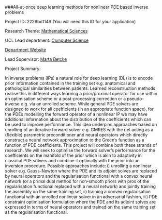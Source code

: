 ###All-at-once deep learning methods for nonlinear PDE based inverse problems

Project ID: 2228bd1149
(You will need this ID for your application)

Research Theme: [Mathematical Sciences](../themes/mathematical-sciences.md)

UCL Lead department: [Computer Science](../departments/computer-science.md)

[Department Website](https://www.ucl.ac.uk/computer-science)

Lead Supervisor: [Marta Betcke](https://iris.ucl.ac.uk/iris/browse/profile?upi=MMBET00)

Project Summary:

In inverse problems (IPs) a natural role for deep learning (DL) is to encode prior information contained in the training set e.g. anatomical and pathological similarities between patients. Learned reconstruction methods realise this in different ways learning a prior/proximal operator for use within an optimisation scheme or a post-processing correction or a pseudo-inverse e.g. via an unrolled scheme.
 While general PDE solvers are designed to work for all coefficients (in an appropriate function space), for the PDEs modelling the forward operator of a nonlinear IP we may have additional information about the distribution of the coefficients which can be used to improve performance. This idea underpins approaches based on unrolling of an iterative forward solver e.g. GMRES with the net acting as a (flexible) parametric preconditioner and neural operators which directly construct a neural network approximation to the Green’s function as a function of PDE coefficients.
 This project will combine both these strands of research. We will seek to optimise the forward solver’s performance for the coefficients on the manifold of the prior which is akin to adaptivity in classical PDE solvers and combine it optimally with the prior into an inversion procedure. Possible approaches include: i) unrolling a nonlinear solver e.g. Gauss-Newton where the PDE and its adjoint solves are replaced by neural operators and the regularisation functional with a convex neural network (or a primal dual method for non-smooth priors with prox of the regularisation functional replaced with a neural network) and jointly training the assembly on the same training set, ii) training a convex regularisation functional with an unrolled nonlinear solver in an adversarial fashion, iii) PDE constraint optimisation formulation where the PDE and its adjoint solves are expressed in terms of neural operators and trained on the same training set as the regularisation functional.